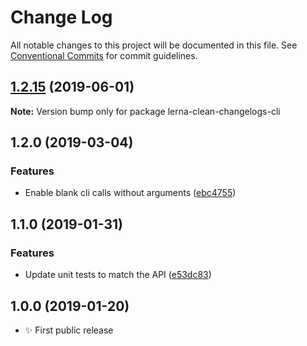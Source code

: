 # Change Log

All notable changes to this project will be documented in this file.
See [Conventional Commits](https://conventionalcommits.org) for commit guidelines.

## [1.2.15](https://gitlab.com/codsen/codsen/compare/lerna-clean-changelogs-cli@1.2.14...lerna-clean-changelogs-cli@1.2.15) (2019-06-01)

**Note:** Version bump only for package lerna-clean-changelogs-cli





## 1.2.0 (2019-03-04)

### Features

- Enable blank cli calls without arguments ([ebc4755](https://gitlab.com/codsen/codsen/commit/ebc4755))

## 1.1.0 (2019-01-31)

### Features

- Update unit tests to match the API ([e53dc83](https://gitlab.com/codsen/codsen/commit/e53dc83))

## 1.0.0 (2019-01-20)

- ✨ First public release
